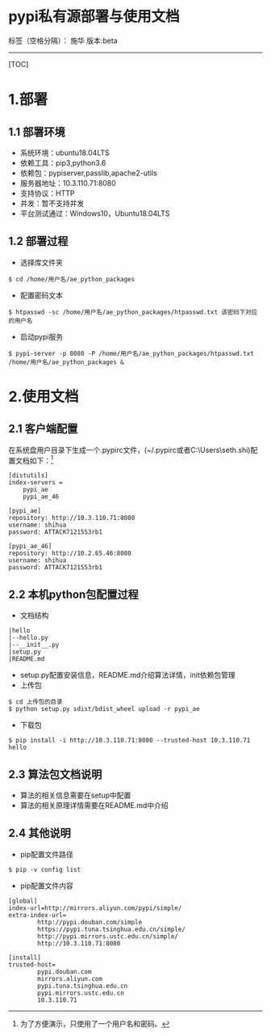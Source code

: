 # pypi私有源部署与使用文档


标签（空格分隔）： 施华 版本:beta

---

[TOC]
# **1.部署**
## **1.1 部署环境**
+ 系统环境：ubuntu18.04LTS
+ 依赖工具：pip3,python3.6
+ 依赖包：pypiserver,passlib,apache2-utils
+ 服务器地址：10.3.110.71:8080
+ 支持协议：HTTP
+ 并发：暂不支持并发
+ 平台测试通过：Windows10，Ubuntu18.04LTS

## **1.2 部署过程**
+ 选择库文件夹
```
$ cd /home/用户名/ae_python_packages
```
+ 配置密码文本
```
$ htpasswd -sc /home/用户名/ae_python_packages/htpasswd.txt 该密码下对应的用户名
```
+ 启动pypi服务
```
$ pypi-server -p 8080 -P /home/用户名/ae_python_packages/htpasswd.txt /home/用户名/ae_python_packages &
```

# **2.使用文档**
## **2.1 客户端配置**
在系统盘用户目录下生成一个.pypirc文件，(~/.pypirc或者C:\Users\seth.shi)配置文档如下：[^footnote]
```
[distutils]
index-servers = 
	pypi_ae
	pypi_ae_46 

[pypi_ae]
repository: http://10.3.110.71:8080
username: shihua
password: ATTACK7121553rb1

[pypi_ae_46]
repository: http://10.2.65.46:8080
username: shihua
password: ATTACK7121553rb1
```

## **2.2 本机python包配置过程**
+ 文档结构
```
|hello
|--hello.py
|--__init__.py
|setup.py
|README.md
```
+ setup.py配置安装信息，README.md介绍算法详情，init依赖包管理
+ 上传包
```
$ cd 上传包的目录
$ python setup.py sdist/bdist_wheel upload -r pypi_ae
```
+ 下载包
```
$ pip install -i http://10.3.110.71:8080 --trusted-host 10.3.110.71 hello
```

## **2.3 算法包文档说明**
+ 算法的相关信息需要在setup中配置
+ 算法的相关原理详情需要在README.md中介绍

## **2.4 其他说明**
+ pip配置文件路径
```
$ pip -v config list
```
+ pip配置文件内容
```
[global]
index-url=http://mirrors.aliyun.com/pypi/simple/
extra-index-url=
		http://pypi.douban.com/simple
		https://pypi.tuna.tsinghua.edu.cn/simple/
		http://pypi.mirrors.ustc.edu.cn/simple/
		http://10.3.110.71:8080

[install]
trusted-host=
		pypi.douban.com
		mirrors.aliyun.com
		pypi.tuna.tsinghua.edu.cn
		pypi.mirrors.ustc.edu.cn
		10.3.110.71
```


[^footnote]:为了方便演示，只使用了一个用户名和密码。









